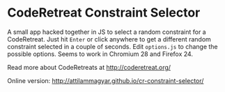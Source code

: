 CodeRetreat Constraint Selector
===============================

A small app hacked together in JS to select a random constraint for a
CodeRetreat. Just hit `Enter` or click anywhere to get a different random
constraint selected in a couple of seconds. Edit `options.js` to change the
possible options. Seems to work in Chromium 28 and Firefox 24.

Read more about CodeRetreats at http://coderetreat.org/

Online version: http://attilammagyar.github.io/cr-constraint-selector/
